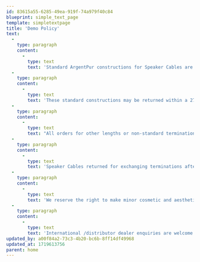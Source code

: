 ```yaml
---
id: 83615a55-6285-49ea-919f-74a979f40c84
blueprint: simple_text_page
template: simpletextpage
title: 'Demo Policy'
text:
  -
    type: paragraph
    content:
      -
        type: text
        text: 'Standard ArgentPur constructions for Speaker Cables are 2.5M length, terminated with premium bananas AND spades. Standard Interconnects are 1M length.'
  -
    type: paragraph
    content:
      -
        type: text
        text: 'These standard constructions may be returned within a 27 day demo period for full refund less shipping costs.'
  -
    type: paragraph
    content:
      -
        type: text
        text: "All orders for other lengths or non-standard terminations (all bananas or all spades, or others' connectors, for example), are considered custom-made orders, so are not refundable."
  -
    type: paragraph
    content:
      -
        type: text
        text: 'Speaker Cables returned for exchanging terminations after delivery will incur a modest charge for new connectors and remanufacturing labor. Again, stock termination is half/half spades/bananas, but sometimes I have all bananas or all spades as an in-stock demo. Please enquire.'
  -
    type: paragraph
    content:
      -
        type: text
        text: 'We reserve the right to make minor cosmetic and aesthetic changes on the fly without notice. However, any technological changes will always be announced. Enjoy the music!'
  -
    type: paragraph
    content:
      -
        type: text
        text: 'International /distributor dealer enquiries are welcome.'
updated_by: a00f84a2-73c3-4b20-bc6b-8ff14df49968
updated_at: 1719613756
parent: home
---
```

